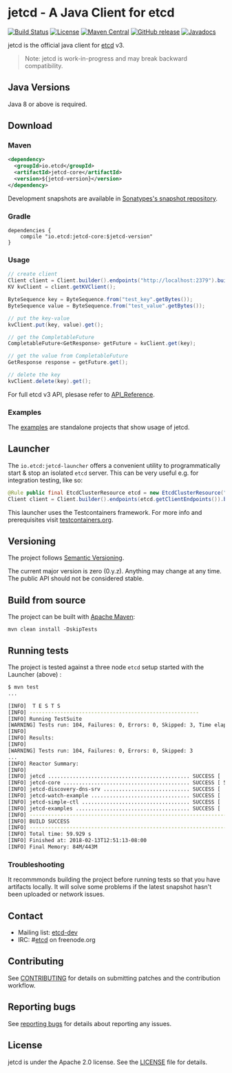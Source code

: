 # jetcd - A Java Client for etcd
[![Build Status](https://github.com/etcd-io/jetcd/workflows/Deploy%20SNAPSHOTs/badge.svg)](https://travis-ci.com/etcd-io/jetcd)
[![License](https://img.shields.io/badge/Licence-Apache%202.0-blue.svg?style=flat-square)](http://www.apache.org/licenses/LICENSE-2.0.html)
[![Maven Central](https://img.shields.io/maven-central/v/io.etcd/jetcd-core.svg?style=flat-square)](https://search.maven.org/#search%7Cga%7C1%7Cio.etcd)
[![GitHub release](https://img.shields.io/github/release/etcd-io/jetcd.svg?style=flat-square)](https://github.com/etcd-io/jetcd/releases)
[![Javadocs](http://www.javadoc.io/badge/io/etcd/jetcd-core.svg)](http://www.javadoc.io/doc/io/etcd/jetcd-core)


jetcd is the official java client for [etcd](https://github.com/etcd-io/etcd) v3.

> Note: jetcd is work-in-progress and may break backward compatibility.

## Java Versions

Java 8 or above is required.

## Download

### Maven
```xml
<dependency>
  <groupId>io.etcd</groupId>
  <artifactId>jetcd-core</artifactId>
  <version>${jetcd-version}</version>
</dependency>
```

Development snapshots are available in [Sonatypes's snapshot repository](https://oss.sonatype.org/content/repositories/snapshots/io/etcd).

### Gradle

```
dependencies {
    compile "io.etcd:jetcd-core:$jetcd-version"
}
```

### Usage

```java
// create client
Client client = Client.builder().endpoints("http://localhost:2379").build();
KV kvClient = client.getKVClient();

ByteSequence key = ByteSequence.from("test_key".getBytes());
ByteSequence value = ByteSequence.from("test_value".getBytes());

// put the key-value
kvClient.put(key, value).get();

// get the CompletableFuture
CompletableFuture<GetResponse> getFuture = kvClient.get(key);

// get the value from CompletableFuture
GetResponse response = getFuture.get();

// delete the key
kvClient.delete(key).get();
```

For full etcd v3 API, plesase refer to [API_Reference](https://github.com/etcd-io/etcd/blob/master/Documentation/dev-guide/api_reference_v3.md).

### Examples

The [examples](https://github.com/etcd-io/jetcd/tree/master/jetcd-examples) are standalone projects that show usage of jetcd.

## Launcher

The `io.etcd:jetcd-launcher` offers a convenient utility to programmatically start & stop an isolated `etcd` server.  This can be very useful e.g. for integration testing, like so:

```java
@Rule public final EtcdClusterResource etcd = new EtcdClusterResource("test-etcd", 1);
Client client = Client.builder().endpoints(etcd.getClientEndpoints()).build();
```

This launcher uses the Testcontainers framework.
For more info and prerequisites visit [testcontainers.org](https://www.testcontainers.org).

## Versioning

The project follows [Semantic Versioning](http://semver.org/).

The current major version is zero (0.y.z). Anything may change at any time. The public API should not be considered stable.

## Build from source

The project can be built with [Apache Maven](https://maven.apache.org/):

```
mvn clean install -DskipTests
```

## Running tests

The project is tested against a three node `etcd` setup started with the Launcher (above) :

```sh
$ mvn test
...

[INFO]  T E S T S
[INFO] -------------------------------------------------------
[INFO] Running TestSuite
[WARNING] Tests run: 104, Failures: 0, Errors: 0, Skipped: 3, Time elapsed: 31.308 s - in TestSuite
[INFO]
[INFO] Results:
[INFO]
[WARNING] Tests run: 104, Failures: 0, Errors: 0, Skipped: 3
...
[INFO] Reactor Summary:
[INFO]
[INFO] jetcd .............................................. SUCCESS [  0.010 s]
[INFO] jetcd-core ......................................... SUCCESS [ 55.480 s]
[INFO] jetcd-discovery-dns-srv ............................ SUCCESS [  3.225 s]
[INFO] jetcd-watch-example ................................ SUCCESS [  0.291 s]
[INFO] jetcd-simple-ctl ................................... SUCCESS [  0.028 s]
[INFO] jetcd-examples ..................................... SUCCESS [  0.000 s]
[INFO] ------------------------------------------------------------------------
[INFO] BUILD SUCCESS
[INFO] ------------------------------------------------------------------------
[INFO] Total time: 59.929 s
[INFO] Finished at: 2018-02-13T12:51:13-08:00
[INFO] Final Memory: 84M/443M
````

### Troubleshooting

It recommmonds building the project before running tests so that you have artifacts locally. It will solve some problems if the latest snapshot hasn't been uploaded or network issues.

## Contact

* Mailing list: [etcd-dev](https://groups.google.com/forum/?hl=en#!forum/etcd-dev)
* IRC: #[etcd](irc://irc.freenode.org:6667/#etcd) on freenode.org

## Contributing

See [CONTRIBUTING](https://github.com/etcd-io/jetcd/blob/master/CONTRIBUTING.md) for details on submitting patches and the contribution workflow.

## Reporting bugs

See [reporting bugs](https://github.com/etcd-io/etcd/blob/master/Documentation/reporting_bugs.md) for details about reporting any issues.

## License

jetcd is under the Apache 2.0 license. See the [LICENSE](https://github.com/etcd-io/jetcd/blob/master/LICENSE) file for details.
